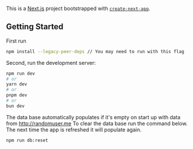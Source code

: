 This is a [Next.js](https://nextjs.org) project bootstrapped with [`create-next-app`](https://nextjs.org/docs/app/api-reference/cli/create-next-app).

## Getting Started

First run 
```bash
npm install --legacy-peer-deps // You may need to run with this flag
```

Second, run the development server:

```bash
npm run dev
# or
yarn dev
# or
pnpm dev
# or
bun dev
```
The data base automatically populates if it's empty on start up with data from http://randomuser.me 
To clear the data base run the command below. The next time the app is refreshed it will populate again.
```bash
npm run db:reset
```

